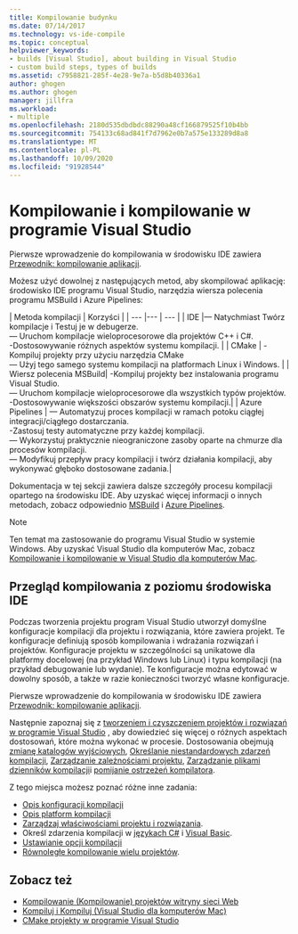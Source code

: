 ```yaml
---
title: Kompilowanie budynku
ms.date: 07/14/2017
ms.technology: vs-ide-compile
ms.topic: conceptual
helpviewer_keywords:
- builds [Visual Studio], about building in Visual Studio
- custom build steps, types of builds
ms.assetid: c7958821-285f-4e28-9e7a-b5d8b40336a1
author: ghogen
ms.author: ghogen
manager: jillfra
ms.workload:
- multiple
ms.openlocfilehash: 2180d535dbdbdc88290a48cf166879525f10b4bb
ms.sourcegitcommit: 754133c68ad841f7d7962e0b7a575e133289d8a8
ms.translationtype: MT
ms.contentlocale: pl-PL
ms.lasthandoff: 10/09/2020
ms.locfileid: "91928544"
---
```

# <a name="compile-and-build-in-visual-studio"></a>Kompilowanie i kompilowanie w programie Visual Studio

Pierwsze wprowadzenie do kompilowania w środowisku IDE zawiera [Przewodnik: kompilowanie aplikacji](walkthrough-building-an-application.md).

Możesz użyć dowolnej z następujących metod, aby skompilować aplikację: środowisko IDE programu Visual Studio, narzędzia wiersza polecenia programu MSBuild i Azure Pipelines:

| Metoda kompilacji | Korzyści |
| --- |--- | --- |
| IDE |— Natychmiast Twórz kompilacje i Testuj je w debugerze.<br />— Uruchom kompilacje wieloprocesorowe dla projektów C++ i C#.<br />-Dostosowywanie różnych aspektów systemu kompilacji. |
| CMake | -Kompiluj projekty przy użyciu narzędzia CMake<br />— Użyj tego samego systemu kompilacji na platformach Linux i Windows. |
| Wiersz polecenia MSBuild| -Kompiluj projekty bez instalowania programu Visual Studio.<br />— Uruchom kompilacje wieloprocesorowe dla wszystkich typów projektów.<br />-Dostosowywanie większości obszarów systemu kompilacji.|
| Azure Pipelines | — Automatyzuj proces kompilacji w ramach potoku ciągłej integracji/ciągłego dostarczania.<br />-Zastosuj testy automatyczne przy każdej kompilacji.<br />— Wykorzystuj praktycznie nieograniczone zasoby oparte na chmurze dla procesów kompilacji.<br />— Modyfikuj przepływ pracy kompilacji i twórz działania kompilacji, aby wykonywać głęboko dostosowane zadania.|

Dokumentacja w tej sekcji zawiera dalsze szczegóły procesu kompilacji opartego na środowisku IDE. Aby uzyskać więcej informacji o innych metodach, zobacz odpowiednio [MSBuild](../msbuild/msbuild.md) i [Azure Pipelines](/azure/devops/pipelines/index?view=vsts&preserve-view=true).

> [!NOTE]
> Ten temat ma zastosowanie do programu Visual Studio w systemie Windows. Aby uzyskać Visual Studio dla komputerów Mac, zobacz [Kompilowanie i kompilowanie w Visual Studio dla komputerów Mac](/visualstudio/mac/compiling-and-building).

## <a name="overview-of-building-from-the-ide"></a>Przegląd kompilowania z poziomu środowiska IDE

Podczas tworzenia projektu program Visual Studio utworzył domyślne konfiguracje kompilacji dla projektu i rozwiązania, które zawiera projekt.  Te konfiguracje definiują sposób kompilowania i wdrażania rozwiązań i projektów. Konfiguracje projektu w szczególności są unikatowe dla platformy docelowej (na przykład Windows lub Linux) i typu kompilacji (na przykład debugowanie lub wydanie). Te konfiguracje można edytować w dowolny sposób, a także w razie konieczności tworzyć własne konfiguracje.

Pierwsze wprowadzenie do kompilowania w środowisku IDE zawiera [Przewodnik: kompilowanie aplikacji](walkthrough-building-an-application.md).

Następnie zapoznaj się z [tworzeniem i czyszczeniem projektów i rozwiązań w programie Visual Studio](building-and-cleaning-projects-and-solutions-in-visual-studio.md) , aby dowiedzieć się więcej o różnych aspektach dostosowań, które można wykonać w procesie. Dostosowania obejmują [zmianę katalogów wyjściowych](how-to-change-the-build-output-directory.md), [Określanie niestandardowych zdarzeń kompilacji](specifying-custom-build-events-in-visual-studio.md), [Zarządzanie zależnościami projektu](how-to-create-and-remove-project-dependencies.md), [Zarządzanie plikami dzienników kompilacji](how-to-view-save-and-configure-build-log-files.md)i [pomijanie ostrzeżeń kompilatora](how-to-suppress-compiler-warnings.md).

Z tego miejsca możesz poznać różne inne zadania:
- [Opis konfiguracji kompilacji](understanding-build-configurations.md)
- [Opis platform kompilacji](understanding-build-platforms.md)
- [Zarządzaj właściwościami projektu i rozwiązania](managing-project-and-solution-properties.md).
- Określ zdarzenia kompilacji w [językach C#](how-to-specify-build-events-csharp.md) i [Visual Basic](how-to-specify-build-events-visual-basic.md).
- [Ustawianie opcji kompilacji](reference/options-dialog-box-projects-and-solutions-build-and-run.md)
- [Równoległe kompilowanie wielu projektów](../msbuild/building-multiple-projects-in-parallel-with-msbuild.md).

## <a name="see-also"></a>Zobacz też

- [Kompilowanie (Kompilowanie) projektów witryny sieci Web](/previous-versions/hwxa5aha(v=vs.140))
- [Kompiluj i Kompiluj (Visual Studio dla komputerów Mac)](/visualstudio/mac/compiling-and-building)
- [CMake projekty w programie Visual Studio](/cpp/build/cmake-projects-in-visual-studio)